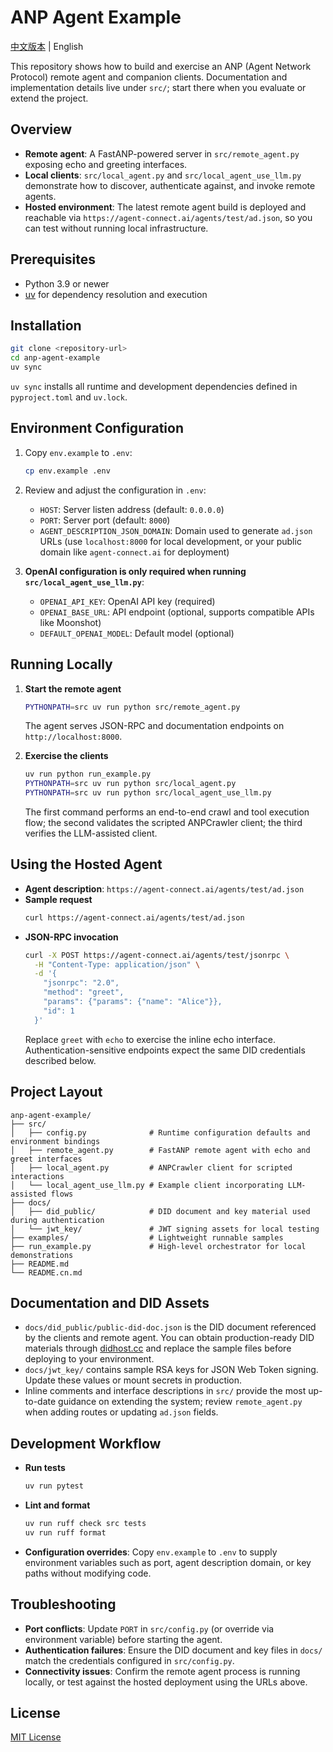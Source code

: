 # ANP Agent Example

[中文版本](README.cn.md) | English

This repository shows how to build and exercise an ANP (Agent Network Protocol) remote agent and companion clients. Documentation and implementation details live under `src/`; start there when you evaluate or extend the project.

## Overview

- **Remote agent**: A FastANP-powered server in `src/remote_agent.py` exposing echo and greeting interfaces.
- **Local clients**: `src/local_agent.py` and `src/local_agent_use_llm.py` demonstrate how to discover, authenticate against, and invoke remote agents.
- **Hosted environment**: The latest remote agent build is deployed and reachable via `https://agent-connect.ai/agents/test/ad.json`, so you can test without running local infrastructure.

## Prerequisites

- Python 3.9 or newer
- [uv](https://github.com/astral-sh/uv) for dependency resolution and execution

## Installation

```bash
git clone <repository-url>
cd anp-agent-example
uv sync
```

`uv sync` installs all runtime and development dependencies defined in `pyproject.toml` and `uv.lock`.

## Environment Configuration

1. Copy `env.example` to `.env`:
   ```bash
   cp env.example .env
   ```

2. Review and adjust the configuration in `.env`:
   - `HOST`: Server listen address (default: `0.0.0.0`)
   - `PORT`: Server port (default: `8000`)
   - `AGENT_DESCRIPTION_JSON_DOMAIN`: Domain used to generate `ad.json` URLs (use `localhost:8000` for local development, or your public domain like `agent-connect.ai` for deployment)

3. **OpenAI configuration is only required when running `src/local_agent_use_llm.py`**:
   - `OPENAI_API_KEY`: OpenAI API key (required)
   - `OPENAI_BASE_URL`: API endpoint (optional, supports compatible APIs like Moonshot)
   - `DEFAULT_OPENAI_MODEL`: Default model (optional)

## Running Locally

1. **Start the remote agent**
   ```bash
   PYTHONPATH=src uv run python src/remote_agent.py
   ```
   The agent serves JSON-RPC and documentation endpoints on `http://localhost:8000`.

2. **Exercise the clients**
   ```bash
   uv run python run_example.py
   PYTHONPATH=src uv run python src/local_agent.py
   PYTHONPATH=src uv run python src/local_agent_use_llm.py
   ```
   The first command performs an end-to-end crawl and tool execution flow; the second validates the scripted ANPCrawler client; the third verifies the LLM-assisted client.

## Using the Hosted Agent

- **Agent description**: `https://agent-connect.ai/agents/test/ad.json`
- **Sample request**
  ```bash
  curl https://agent-connect.ai/agents/test/ad.json
  ```
- **JSON-RPC invocation**
  ```bash
  curl -X POST https://agent-connect.ai/agents/test/jsonrpc \
    -H "Content-Type: application/json" \
    -d '{
      "jsonrpc": "2.0",
      "method": "greet",
      "params": {"params": {"name": "Alice"}},
      "id": 1
    }'
  ```
  Replace `greet` with `echo` to exercise the inline echo interface. Authentication-sensitive endpoints expect the same DID credentials described below.

## Project Layout

```
anp-agent-example/
├── src/
│   ├── config.py              # Runtime configuration defaults and environment bindings
│   ├── remote_agent.py        # FastANP remote agent with echo and greet interfaces
│   ├── local_agent.py         # ANPCrawler client for scripted interactions
│   └── local_agent_use_llm.py # Example client incorporating LLM-assisted flows
├── docs/
│   ├── did_public/            # DID document and key material used during authentication
│   └── jwt_key/               # JWT signing assets for local testing
├── examples/                  # Lightweight runnable samples
├── run_example.py             # High-level orchestrator for local demonstrations
├── README.md
└── README.cn.md
```

## Documentation and DID Assets

- `docs/did_public/public-did-doc.json` is the DID document referenced by the clients and remote agent. You can obtain production-ready DID materials through [didhost.cc](https://didhost.cc) and replace the sample files before deploying to your environment.
- `docs/jwt_key/` contains sample RSA keys for JSON Web Token signing. Update these values or mount secrets in production.
- Inline comments and interface descriptions in `src/` provide the most up-to-date guidance on extending the system; review `remote_agent.py` when adding routes or updating `ad.json` fields.

## Development Workflow

- **Run tests**
  ```bash
  uv run pytest
  ```
- **Lint and format**
  ```bash
  uv run ruff check src tests
  uv run ruff format
  ```
- **Configuration overrides**: Copy `env.example` to `.env` to supply environment variables such as port, agent description domain, or key paths without modifying code.

## Troubleshooting

- **Port conflicts**: Update `PORT` in `src/config.py` (or override via environment variable) before starting the agent.
- **Authentication failures**: Ensure the DID document and key files in `docs/` match the credentials configured in `src/config.py`.
- **Connectivity issues**: Confirm the remote agent process is running locally, or test against the hosted deployment using the URLs above.

## License

[MIT License](LICENSE)

